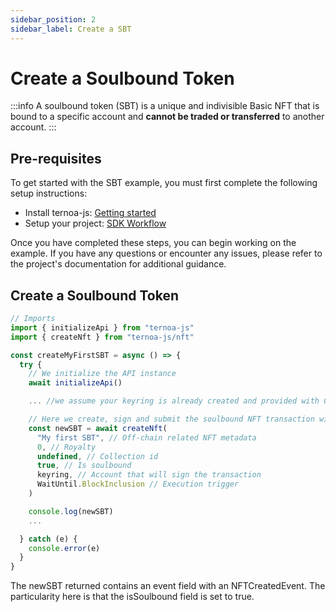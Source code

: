```yaml
---
sidebar_position: 2
sidebar_label: Create a SBT
---
```


# Create a Soulbound Token

:::info
A soulbound token (SBT) is a unique and indivisible Basic NFT that is bound to a specific account and **cannot be traded or transferred** to another account.
:::

## Pre-requisites

To get started with the SBT example, you must first complete the following setup instructions:

- Install ternoa-js: [Getting started](../getting-started)
- Setup your project: [SDK Workflow](../sdk-workflows)

Once you have completed these steps, you can begin working on the example. If you have any questions or encounter any issues, please refer to the project's documentation for additional guidance.

## Create a Soulbound Token

```js showLineNumbers
// Imports
import { initializeApi } from "ternoa-js"
import { createNft } from "ternoa-js/nft"

const createMyFirstSBT = async () => {
  try {
    // We initialize the API instance
    await initializeApi()

    ... //we assume your keyring is already created and provided with CAPS to support transactions fees.

    // Here we create, sign and submit the soulbound NFT transaction with your keyring
    const newSBT = await createNft(
      "My first SBT", // Off-chain related NFT metadata
      0, // Royalty
      undefined, // Collection id
      true, // Is soulbound
      keyring, // Account that will sign the transaction
      WaitUntil.BlockInclusion // Execution trigger
    )

    console.log(newSBT)
    ...

  } catch (e) {
    console.error(e)
  }
}
```

The newSBT returned contains an event field with an NFTCreatedEvent. The particularity here is that the isSoulbound field is set to true.
